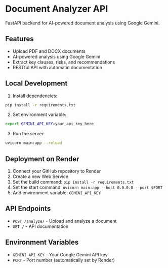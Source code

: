 # Document Analyzer API

FastAPI backend for AI-powered document analysis using Google Gemini.

## Features

- Upload PDF and DOCX documents
- AI-powered analysis using Google Gemini
- Extract key clauses, risks, and recommendations
- RESTful API with automatic documentation

## Local Development

1. Install dependencies:
```bash
pip install -r requirements.txt
```

2. Set environment variable:
```bash
export GEMINI_API_KEY=your_api_key_here
```

3. Run the server:
```bash
uvicorn main:app --reload
```

## Deployment on Render

1. Connect your GitHub repository to Render
2. Create a new Web Service
3. Set the build command: `pip install -r requirements.txt`
4. Set the start command: `uvicorn main:app --host 0.0.0.0 --port $PORT`
5. Add environment variable: `GEMINI_API_KEY`

## API Endpoints

- `POST /analyze/` - Upload and analyze a document
- `GET /` - API documentation

## Environment Variables

- `GEMINI_API_KEY` - Your Google Gemini API key
- `PORT` - Port number (automatically set by Render)